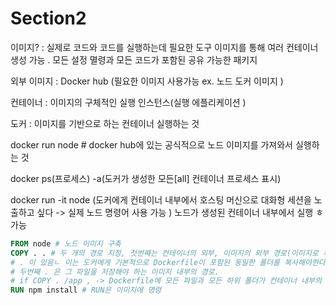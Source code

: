 # Section2 

이미지? : 실제로 코드와 코드를 실행하는데 필요한 도구 이미지를 통해 여러 컨테이너 생성 가능 .  모든 설정 멸령과 모든 코드가 포함된 공유 가능한 패키지 

외부 이미지 : Docker hub (필요한 이미지 사용가능 ex. 노드 도커 이미지 )

컨테이너 : 이미지의 구체적인 실행 인스턴스(실행 에플리케이션 )

도커 : 이미지를 기반으로 하는 컨테이너 실행하는 것 



docker run node # docker hub에 있는 공식적으로 노드 이미지를 가져와서 실행하는 것 

docker ps(프로세스) -a(도커가 생성한 모든[all] 컨테이너 프로세스 표시)

docker run -it node (도커에게 컨테이너 내부에서 호스팅 머신으로 대화형 세션을 노출하고 싶다 -> 실제 노드 명령어 사용 가능 ) 노드가 생성된 컨테이너 내부에서 실행 ㅎ가능

```dockerfile
FROM node # 노드 이미지 구축 
COPY . . # 두 개의 경로 지정, 첫번째는 컨테이너의 외부, 이미지의 외부 경로(이미지로 복사되어야 할 파일들이 있는 곳 )
# . 이 있음ㄴ 이는 도커에게 기본적으로 Dockerfile이 포함된 동일한 폴더를 복사해야한다고 Docker에게 알림 , Dockerfile은 제외 
# 두번째 . 은 그 파일을 저장해야 하는 이미지 내부의 경로. 
# if COPY . /app , -> Dockerfile에 모든 파일과 모든 하위 폴더가 컨테이너 내부의 /app 폴더에 복사됨. 폴더가 존재하지 않는다면, 이미지와 컨테이너에 생성 
RUN npm install # RUN은 이미지에 명령 
```

